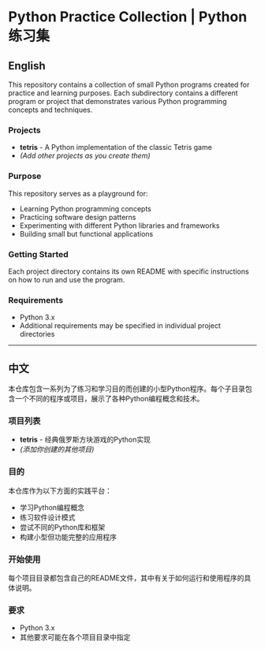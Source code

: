 # Python Practice Collection | Python 练习集

## English

This repository contains a collection of small Python programs created for practice and learning purposes. Each subdirectory contains a different program or project that demonstrates various Python programming concepts and techniques.

### Projects

- **tetris** - A Python implementation of the classic Tetris game
- *(Add other projects as you create them)*

### Purpose

This repository serves as a playground for:
- Learning Python programming concepts
- Practicing software design patterns
- Experimenting with different Python libraries and frameworks
- Building small but functional applications

### Getting Started

Each project directory contains its own README with specific instructions on how to run and use the program.

### Requirements

- Python 3.x
- Additional requirements may be specified in individual project directories

---

## 中文

本仓库包含一系列为了练习和学习目的而创建的小型Python程序。每个子目录包含一个不同的程序或项目，展示了各种Python编程概念和技术。

### 项目列表

- **tetris** - 经典俄罗斯方块游戏的Python实现
- *(添加你创建的其他项目)*

### 目的

本仓库作为以下方面的实践平台：
- 学习Python编程概念
- 练习软件设计模式
- 尝试不同的Python库和框架
- 构建小型但功能完整的应用程序

### 开始使用

每个项目目录都包含自己的README文件，其中有关于如何运行和使用程序的具体说明。

### 要求

- Python 3.x
- 其他要求可能在各个项目目录中指定